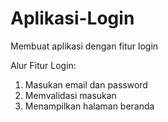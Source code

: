 # Aplikasi-Login
Membuat aplikasi dengan fitur login


Alur Fitur Login:
1. Masukan email dan password
2. Memvalidasi masukan
3. Menampilkan halaman beranda
